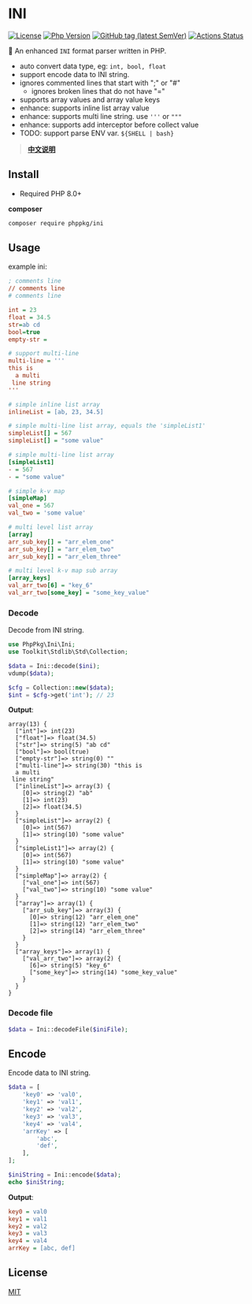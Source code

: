 # INI

[![License](https://img.shields.io/github/license/phppkg/ini?style=flat-square)](LICENSE)
[![Php Version](https://img.shields.io/packagist/php-v/phppkg/ini?maxAge=2592000)](https://packagist.org/packages/phppkg/ini)
[![GitHub tag (latest SemVer)](https://img.shields.io/github/tag/phppkg/ini)](https://github.com/phppkg/ini)
[![Actions Status](https://github.com/phppkg/ini/workflows/Unit-Tests/badge.svg)](https://github.com/phppkg/ini/actions)

💪 An enhanced `INI` format parser written in PHP.

- auto convert data type, eg: `int, bool, float`
- support encode data to INI string.
- ignores commented lines that start with ";" or "#"
  - ignores broken lines that do not have "="
- supports array values and array value keys
- enhance: supports inline list array value
- enhance: supports multi line string. use `'''` or `"""`
- enhance: supports add interceptor before collect value
- TODO: support parse ENV var. `${SHELL | bash}`

> **[中文说明](README.zh-CN.md)**

## Install

- Required PHP 8.0+

**composer**

```bash
composer require phppkg/ini
```

## Usage

example ini:

```ini
; comments line
// comments line
# comments line

int = 23
float = 34.5
str=ab cd
bool=true
empty-str = 

# support multi-line
multi-line = '''
this is
  a multi
 line string
'''

# simple inline list array
inlineList = [ab, 23, 34.5]

# simple multi-line list array, equals the 'simpleList1'
simpleList[] = 567
simpleList[] = "some value"

# simple multi-line list array
[simpleList1]
- = 567
- = "some value"

# simple k-v map
[simpleMap]
val_one = 567
val_two = 'some value'

# multi level list array
[array]
arr_sub_key[] = "arr_elem_one"
arr_sub_key[] = "arr_elem_two"
arr_sub_key[] = "arr_elem_three"

# multi level k-v map sub array
[array_keys]
val_arr_two[6] = "key_6"
val_arr_two[some_key] = "some_key_value"
```

### Decode

Decode from INI string.

```php
use PhpPkg\Ini\Ini;
use Toolkit\Stdlib\Std\Collection;

$data = Ini::decode($ini);
vdump($data);

$cfg = Collection::new($data);
$int = $cfg->get('int'); // 23
```

**Output**:

```text
array(13) {
  ["int"]=> int(23)
  ["float"]=> float(34.5)
  ["str"]=> string(5) "ab cd"
  ["bool"]=> bool(true)
  ["empty-str"]=> string(0) ""
  ["multi-line"]=> string(30) "this is
  a multi
 line string"
  ["inlineList"]=> array(3) {
    [0]=> string(2) "ab"
    [1]=> int(23)
    [2]=> float(34.5)
  }
  ["simpleList"]=> array(2) {
    [0]=> int(567)
    [1]=> string(10) "some value"
  }
  ["simpleList1"]=> array(2) {
    [0]=> int(567)
    [1]=> string(10) "some value"
  }
  ["simpleMap"]=> array(2) {
    ["val_one"]=> int(567)
    ["val_two"]=> string(10) "some value"
  }
  ["array"]=> array(1) {
    ["arr_sub_key"]=> array(3) {
      [0]=> string(12) "arr_elem_one"
      [1]=> string(12) "arr_elem_two"
      [2]=> string(14) "arr_elem_three"
    }
  }
  ["array_keys"]=> array(1) {
    ["val_arr_two"]=> array(2) {
      [6]=> string(5) "key_6"
      ["some_key"]=> string(14) "some_key_value"
    }
  }
}
```

### Decode file

```php
$data = Ini::decodeFile($iniFile);
```

## Encode

Encode data to INI string.

```php
$data = [
    'key0' => 'val0',
    'key1' => 'val1',
    'key2' => 'val2',
    'key3' => 'val3',
    'key4' => 'val4',
    'arrKey' => [
        'abc',
        'def',
    ],
];

$iniString = Ini::encode($data);
echo $iniString;
```

**Output**:

```ini
key0 = val0
key1 = val1
key2 = val2
key3 = val3
key4 = val4
arrKey = [abc, def]
```

## License

[MIT](LICENSE)
